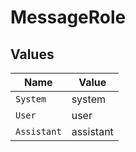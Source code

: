 # MessageRole


## Values

| Name        | Value       |
| ----------- | ----------- |
| `System`    | system      |
| `User`      | user        |
| `Assistant` | assistant   |